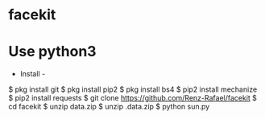 # facekit
# Use python3

- Install -

$ pkg install git
$ pkg install pip2
$ pkg install bs4
$ pip2 install mechanize
$ pip2 install requests
$ git clone https://github.com/Renz-Rafael/facekit
$ cd facekit
$ unzip data.zip
$ unzip .data.zip
$ python sun.py
